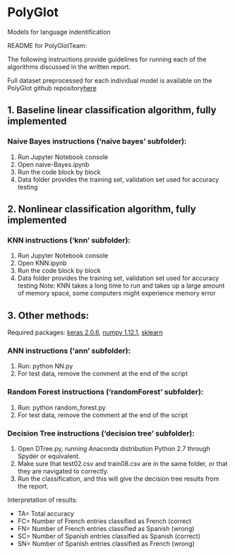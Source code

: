 # PolyGlot
Models for language indentification

README for PolyGlotTeam:

The following instructions provide guidelines for running each of the algorithms discussed in the written report. 

Full dataset preprocessed for each individual model is available on the PolyGlot github repository[here](https://github.com/saberkid/PolyGlot/tree/master)

## 1. Baseline linear classification algorithm, fully implemented
### Naive Bayes instructions (‘naive bayes’ subfolder):
1.	Run Jupyter Notebook console
2.	Open naive-Bayes.ipynb
3.	Run the code block by block 
4.	Data folder provides the training set, validation set used for accuracy testing

## 2. Nonlinear classification algorithm, fully implemented
### KNN instructions (‘knn’ subfolder):
1.	Run Jupyter Notebook console
2.	Open KNN.ipynb
3.	Run the code block by block 
4.	Data folder provides the training set, validation set used for accuracy testing
Note: KNN takes a long time to run and takes up a large amount of memory space, some computers might experience memory error

## 3. Other methods: 
Required packages: [keras 2.0.6](https://keras.io/), [numpy 1.12.1](http://www.numpy.org/), [sklearn](http://scikit-learn.org/stable/) 
### ANN instructions (‘ann’ subfolder):
1.	Run: python NN.py
2.	For test data, remove the comment at the end of the script

### Random Forest instructions (‘randomForest’ subfolder):
1.	Run: python random_forest.py
2.	For test data, remove the comment at the end of the script

### Decision Tree instructions (‘decision tree’ subfolder):
1.	Open DTree.py, running Anaconda distribution Python 2.7 through Spyder or equivalent.
2.	Make sure that test02.csv and train08.csv are in the same folder, or that they are navigated to correctly. 
3.	Run the classification, and this will give the decision tree results from the report.

Interpretation of results:
* TA= Total accuracy
* FC= Number of French entries classified as French (correct
* FN= Number of French entries classified as Spanish (wrong)
* SC= Number of Spanish entries classified as Spanish (correct)
* SN= Number of Spanish entries classified as French (wrong)
